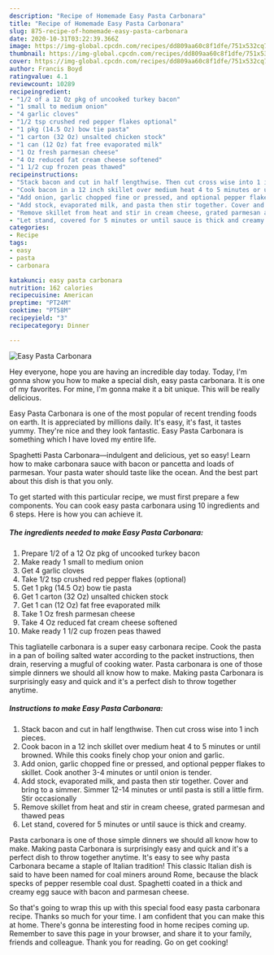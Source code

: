 ```yaml
---
description: "Recipe of Homemade Easy Pasta Carbonara"
title: "Recipe of Homemade Easy Pasta Carbonara"
slug: 875-recipe-of-homemade-easy-pasta-carbonara
date: 2020-10-31T03:22:39.366Z
image: https://img-global.cpcdn.com/recipes/dd809aa60c8f1dfe/751x532cq70/easy-pasta-carbonara-recipe-main-photo.jpg
thumbnail: https://img-global.cpcdn.com/recipes/dd809aa60c8f1dfe/751x532cq70/easy-pasta-carbonara-recipe-main-photo.jpg
cover: https://img-global.cpcdn.com/recipes/dd809aa60c8f1dfe/751x532cq70/easy-pasta-carbonara-recipe-main-photo.jpg
author: Francis Boyd
ratingvalue: 4.1
reviewcount: 10289
recipeingredient:
- "1/2 of a 12 Oz pkg of uncooked turkey bacon"
- "1 small to medium onion"
- "4 garlic cloves"
- "1/2 tsp crushed red pepper flakes optional"
- "1 pkg (14.5 Oz) bow tie pasta"
- "1 carton (32 Oz) unsalted chicken stock"
- "1 can (12 Oz) fat free evaporated milk"
- "1 Oz fresh parmesan cheese"
- "4 Oz reduced fat cream cheese softened"
- "1 1/2 cup frozen peas thawed"
recipeinstructions:
- "Stack bacon and cut in half lengthwise. Then cut cross wise into 1 inch pieces."
- "Cook bacon in a 12 inch skillet over medium heat 4 to 5 minutes or until browned. While this cooks finely chop your onion and garlic."
- "Add onion, garlic chopped fine or pressed, and optional pepper flakes to skillet. Cook another 3-4 minutes or until onion is tender."
- "Add stock, evaporated milk, and pasta then stir together. Cover and bring to a simmer. Simmer 12-14 minutes or until pasta is still a little firm. Stir occasionally"
- "Remove skillet from heat and stir in cream cheese, grated parmesan and thawed peas"
- "Let stand, covered for 5 minutes or until sauce is thick and creamy."
categories:
- Recipe
tags:
- easy
- pasta
- carbonara

katakunci: easy pasta carbonara 
nutrition: 162 calories
recipecuisine: American
preptime: "PT24M"
cooktime: "PT58M"
recipeyield: "3"
recipecategory: Dinner

---
```



![Easy Pasta Carbonara](https://img-global.cpcdn.com/recipes/dd809aa60c8f1dfe/751x532cq70/easy-pasta-carbonara-recipe-main-photo.jpg)

Hey everyone, hope you are having an incredible day today. Today, I'm gonna show you how to make a special dish, easy pasta carbonara. It is one of my favorites. For mine, I'm gonna make it a bit unique. This will be really delicious.

Easy Pasta Carbonara is one of the most popular of recent trending foods on earth. It is appreciated by millions daily. It's easy, it's fast, it tastes yummy. They're nice and they look fantastic. Easy Pasta Carbonara is something which I have loved my entire life.

Spaghetti Pasta Carbonara—indulgent and delicious, yet so easy! Learn how to make carbonara sauce with bacon or pancetta and loads of parmesan. Your pasta water should taste like the ocean. And the best part about this dish is that you only.


To get started with this particular recipe, we must first prepare a few components. You can cook easy pasta carbonara using 10 ingredients and 6 steps. Here is how you can achieve it.

<!--inarticleads1-->

##### The ingredients needed to make Easy Pasta Carbonara:

1. Prepare 1/2 of a 12 Oz pkg of uncooked turkey bacon
1. Make ready 1 small to medium onion
1. Get 4 garlic cloves
1. Take 1/2 tsp crushed red pepper flakes (optional)
1. Get 1 pkg (14.5 Oz) bow tie pasta
1. Get 1 carton (32 Oz) unsalted chicken stock
1. Get 1 can (12 Oz) fat free evaporated milk
1. Take 1 Oz fresh parmesan cheese
1. Take 4 Oz reduced fat cream cheese softened
1. Make ready 1 1/2 cup frozen peas thawed


This tagliatelle carbonara is a super easy carbonara recipe. Cook the pasta in a pan of boiling salted water according to the packet instructions, then drain, reserving a mugful of cooking water. Pasta carbonara is one of those simple dinners we should all know how to make. Making pasta Carbonara is surprisingly easy and quick and it&#39;s a perfect dish to throw together anytime. 

<!--inarticleads2-->

##### Instructions to make Easy Pasta Carbonara:

1. Stack bacon and cut in half lengthwise. Then cut cross wise into 1 inch pieces.
1. Cook bacon in a 12 inch skillet over medium heat 4 to 5 minutes or until browned. While this cooks finely chop your onion and garlic.
1. Add onion, garlic chopped fine or pressed, and optional pepper flakes to skillet. Cook another 3-4 minutes or until onion is tender.
1. Add stock, evaporated milk, and pasta then stir together. Cover and bring to a simmer. Simmer 12-14 minutes or until pasta is still a little firm. Stir occasionally
1. Remove skillet from heat and stir in cream cheese, grated parmesan and thawed peas
1. Let stand, covered for 5 minutes or until sauce is thick and creamy.


Pasta carbonara is one of those simple dinners we should all know how to make. Making pasta Carbonara is surprisingly easy and quick and it&#39;s a perfect dish to throw together anytime. It&#39;s easy to see why pasta Carbonara became a staple of Italian tradition! This classic Italian dish is said to have been named for coal miners around Rome, because the black specks of pepper resemble coal dust. Spaghetti coated in a thick and creamy egg sauce with bacon and parmesan cheese. 

So that's going to wrap this up with this special food easy pasta carbonara recipe. Thanks so much for your time. I am confident that you can make this at home. There's gonna be interesting food in home recipes coming up. Remember to save this page in your browser, and share it to your family, friends and colleague. Thank you for reading. Go on get cooking!
